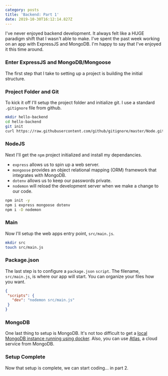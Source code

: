 ```yaml
---
category: posts
title: 'Backend: Part 1'
date: 2019-10-30T16:12:14.827Z
---
```

I've never enjoyed backend development. It always felt like a HUGE paradigm shift that I wasn't able to make. I've spent the past week working on an app with ExpressJS and MongoDB. I'm happy to say that I've enjoyed it this time around.

<!-- end -->

### Enter ExpressJS and MongoDB/Mongoose

The first step that I take to setting up a project is building the initial structure.

### Project Folder and Git

To kick it off I'll setup the project folder and initialize git. I use a standard `.gitignore` file from github.

```bash
mkdir hello-backend
cd hello-backend
git init
curl https://raw.githubusercontent.com/github/gitignore/master/Node.gitignore -o .gitignore
```

### NodeJS

Next I'll get the `npm` project initialized and install my dependancies.
* `express` allows us to spin up a web server.
* `mongoose` provides an object relational mapping (ORM) framework that integrates with MongoDB.
* `dotenv` allows us to keep our passwords private.
* `nodemon` will reload the development server when we make a change to our code.

```bash
npm init -y
npm i express mongoose dotenv
npm i -D nodemon
```

### Main

Now I'll setup the web apps entry point, `src/main.js`.

```bash
mkdir src
touch src/main.js
```

### Package.json

The last step is to configure a `package.json` `script`. The filename, `src/main.js`, is where our app will start. You can organize your files how you want.

```json
{
 "scripts": {
   "dev": "nodemon src/main.js"
 }
}
```

### MongoDB

One last thing to setup is MongoDB. It's not too difficult to get a [local MongoDB instance running using docker](https://hub.docker.com/_/mongo). Also, you can use [Atlas](https://www.mongodb.com/cloud/atlas), a cloud service from MongoDB.

### Setup Complete

Now that setup is complete, we can start coding... in part 2.
